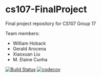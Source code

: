# cs107-FinalProject
Final project repository for CS107 Group 17

Team members:
* William Hoback
* Gerald Arocena
* Xiaoxuan Liu
* M. Elaine Cunha

[![Build Status](https://travis-ci.com/teamxvii/cs107FinalProject.svg?branch=master)](https://travis-ci.com/teamxvii/cs107FinalProject)
[![codecov](https://codecov.io/gh/teamxvii/cs107FinalProject/branch/master/graph/badge.svg?token=VVBQSYY46I)](https://codecov.io/gh/teamxvii/cs107FinalProject)
